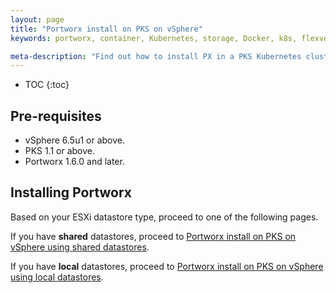 ```yaml
---
layout: page
title: "Portworx install on PKS on vSphere"
keywords: portworx, container, Kubernetes, storage, Docker, k8s, flexvol, pv, persistent disk

meta-description: "Find out how to install PX in a PKS Kubernetes cluster on vSphere and have PX provide highly available volumes to any application deployed via Kubernetes."
---
```


* TOC
{:toc}

## Pre-requisites

* vSphere 6.5u1 or above.
* PKS 1.1 or above.
* Portworx 1.6.0 and later.

## Installing Portworx

Based on your ESXi datastore type, proceed to one of the following pages.

If you have **shared** datastores, proceed to [Portworx install on PKS on vSphere using shared datastores](install-pks-vsphere-shared.html).

If you have **local** datastores, proceed to [Portworx install on PKS on vSphere using local datastores](install-pks-vsphere-local.html).